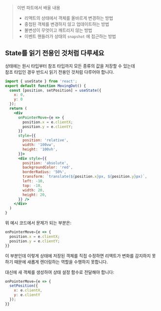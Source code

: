 > 이번 파트에서 배울 내용
> - 리액트의 상태에서 객체를 올바르게 변경하는 방법  
> - 중첩된 객체를 변경하지 않고 업데이트하는 방법  
> - 불변성이 무엇이고 깨트리지 않는 방법  
> - 이벤트 핸들러가 상태의 `snapshot` 에 접근하는 방법  

## State를 읽기 전용인 것처럼 다루세요  
상태에는 원시 타입부터 참조 타입까지 모든 종류의 값을 저장할 수 있는데  
참조 타입인 경우 반드시 읽기 전용인 것처럼 다루어야 합니다.  

```jsx
import { useState } from 'react';
export default function MovingDot() {
  const [position, setPosition] = useState({
    x: 0,
    y: 0
  });
  return (
    <div
      onPointerMove={e => {
        position.x = e.clientX;
        position.y = e.clientY;
      }}
      style={{
        position: 'relative',
        width: '100vw',
        height: '100vh',
      }}>
      <div style={{
        position: 'absolute',
        backgroundColor: 'red',
        borderRadius: '50%',
        transform: `translate(${position.x}px, ${position.y}px)`,
        left: -10,
        top: -10,
        width: 20,
        height: 20,
      }} />
    </div>
  )
}
```

위 예시 코드에서 문제가 되는 부분은:

```jsx
onPointerMove={e => {
  position.x = e.clientX;
  position.y = e.clientY;
}}
```

이 부분인데 이렇게 상태에 저장된 객체를 직접 수정하면 리액트가 변화를 감지하지 못하기 때문에 새롭게 렌더링하는 역할을 수행하지 못합니다.  

대신에 새 객체를 생성하여 상태 설정 함수로 전달해야 합니다:  

```jsx
onPointerMove={e => {
  setPosition({
    x: e.clientX,
    y: e.clientY
  });
}}
```
